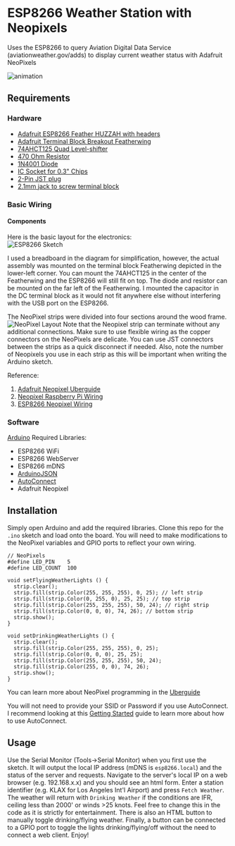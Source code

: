 # ESP8266 Weather Station with Neopixels
Uses the ESP8266 to query Aviation Digital Data Service (aviationweather.gov/adds) to display current weather status with Adafruit NeoPixels

![animation](https://github.com/jbell303/esp8266-weather-station-with-neopixels/blob/master/media/sign_animation.gif)
## Requirements
### Hardware
* [Adafruit ESP8266 Feather HUZZAH with headers](https://www.adafruit.com/product/3046)
* [Adafruit Terminal Block Breakout Featherwing](https://www.adafruit.com/product/2926)
* [74AHCT125 Quad Level-shifter](https://www.adafruit.com/product/1787)
* [470 Ohm Resistor](https://www.adafruit.com/product/2781)
* [1N4001 Diode](https://www.adafruit.com/product/755)
* [IC Socket for 0.3" Chips](https://www.adafruit.com/product/2203)
* [2-Pin JST plug](https://www.adafruit.com/product/2880)
* [2.1mm jack to screw terminal block](https://www.adafruit.com/product/368)

### Basic Wiring

#### Components
Here is the basic layout for the electronics:  
![ESP8266 Sketch](https://github.com/jbell303/esp8266-weather-station-with-neopixels/blob/master/media/esp8266_adds_station_sketch.png)

I used a breadboard in the diagram for simplification, however, the actual assembly was mounted on the terminal block Featherwing
depicted in the lower-left corner. You can mount the 74AHCT125 in the center of the Featherwing and the ESP8266 will still fit on top.
The diode and resistor can be mounted on the far left of the Featherwing. I mounted the capacitor in the DC terminal block as it would not fit anywhere else without interfering with the USB port on the ESP8266.

The NeoPixel strips were divided into four sections around the wood frame.
![NeoPixel Layout](https://github.com/jbell303/esp8266-weather-station-with-neopixels/blob/master/media/neopixel_wiring.png)
Note that the Neopixel strip can terminate without any additional connections. Make sure to use flexible wiring as the copper connectors on the NeoPixels are delicate. You can use JST connectors between the strips as a quick disconnect if needed. Also, note the number of Neopixels you use in each strip as this will be important when writing the Arduino sketch.

Reference:
1. [Adafruit Neopixel Uberguide](https://learn.adafruit.com/adafruit-neopixel-uberguide/basic-connections)
2. [Neopixel Raspberry Pi Wiring](https://learn.adafruit.com/neopixels-on-raspberry-pi/raspberry-pi-wiring)
3. [ESP8266 Neopixel Wiring](https://forums.adafruit.com/viewtopic.php?t=112430)

### Software
[Arduino](https://www.arduino.cc/)
Required Libraries:
* ESP8266 WiFi
* ESP8266 WebServer
* ESP8266 mDNS
* [ArduinoJSON](https://arduinojson.org/)
* [AutoConnect](https://github.com/Hieromon/AutoConnect)
* Adafruit Neopixel

## Installation
Simply open Arduino and add the required libraries. Clone this repo for the `.ino` sketch and load onto the board.
You will need to make modifications to the NeoPixel variables and GPIO ports to reflect your own wiring. 
```
// NeoPixels
#define LED_PIN    5
#define LED_COUNT  100
```
```
void setFlyingWeatherLights () {
  strip.clear();
  strip.fill(strip.Color(255, 255, 255), 0, 25); // left strip
  strip.fill(strip.Color(0, 255, 0), 25, 25); // top strip
  strip.fill(strip.Color(255, 255, 255), 50, 24); // right strip
  strip.fill(strip.Color(0, 0, 0), 74, 26); // bottom strip
  strip.show();
}

void setDrinkingWeatherLights () {
  strip.clear();
  strip.fill(strip.Color(255, 255, 255), 0, 25);
  strip.fill(strip.Color(0, 0, 0), 25, 25);
  strip.fill(strip.Color(255, 255, 255), 50, 24);
  strip.fill(strip.Color(255, 0, 0), 74, 26);
  strip.show();
}
```
You can learn more about NeoPixel programming in the [Uberguide](https://learn.adafruit.com/adafruit-neopixel-uberguide/python-circuitpython)

You will not need
to provide your SSID or Password if you use AutoConnect. I recommend looking at this [Getting Started](https://hieromon.github.io/AutoConnect/gettingstarted.html) guide to learn more about how to use AutoConnect.

## Usage
Use the Serial Monitor (Tools->Serial Monitor) when you first use the sketch. It will output the local IP address (mDNS is `esp8266.local`) and the status of the server and requests. Navigate to the server's local IP on a web browser (e.g. 192.168.x.x) and you should see an html form. Enter a station identifier (e.g. KLAX for Los Angeles Int'l Airport) and press `Fetch Weather`. The weather will return with `Drinking Weather` if the conditions are IFR, ceiling less than 2000' or winds >25 knots. Feel free to change this in the code as it is strictly for entertainment. There is also an HTML button to manually toggle drinking/flying weather. Finally, a button can be connected to a GPIO port to toggle the lights drinking/flying/off without the need to connect a web client. Enjoy!
